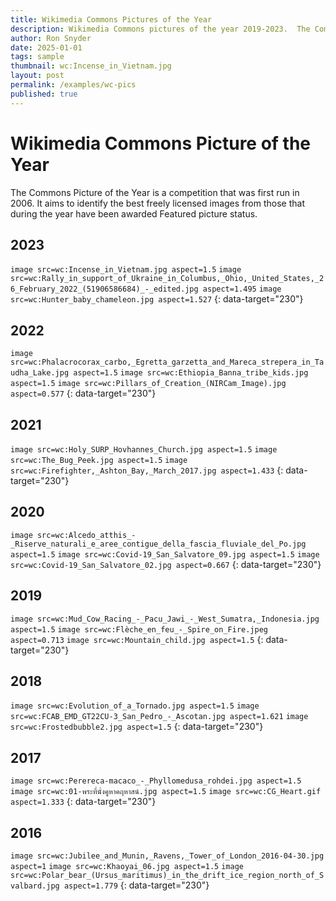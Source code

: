 ```yaml
---
title: Wikimedia Commons Pictures of the Year
description: Wikimedia Commons pictures of the year 2019-2023.  The Commons Picture of the Year is a competition that was first run in 2006. It aims to identify the best freely licensed images from those that during the year have been awarded Featured picture status.
author: Ron Snyder
date: 2025-01-01
tags: sample
thumbnail: wc:Incense_in_Vietnam.jpg
layout: post
permalink: /examples/wc-pics
published: true
---
```


# Wikimedia Commons Picture of the Year

The Commons Picture of the Year is a competition that was first run in 2006. It aims to identify the best freely licensed images from those that during the year have been awarded Featured picture status.

## 2023

`image src=wc:Incense_in_Vietnam.jpg aspect=1.5`
`image src=wc:Rally_in_support_of_Ukraine_in_Columbus,_Ohio,_United_States,_26_February_2022_(51906586684)_-_edited.jpg aspect=1.495`
`image src=wc:Hunter_baby_chameleon.jpg aspect=1.527`
{: data-target="230"}

## 2022

`image src=wc:Phalacrocorax_carbo,_Egretta_garzetta_and_Mareca_strepera_in_Taudha_Lake.jpg aspect=1.5`
`image src=wc:Ethiopia_Banna_tribe_kids.jpg aspect=1.5`
`image src=wc:Pillars_of_Creation_(NIRCam_Image).jpg aspect=0.577`
{: data-target="230"}

## 2021

`image src=wc:Holy_SURP_Hovhannes_Church.jpg aspect=1.5`
`image src=wc:The_Bug_Peek.jpg aspect=1.5`
`image src=wc:Firefighter,_Ashton_Bay,_March_2017.jpg aspect=1.433`
{: data-target="230"}

## 2020

`image src=wc:Alcedo_atthis_-_Riserve_naturali_e_aree_contigue_della_fascia_fluviale_del_Po.jpg aspect=1.5`
`image src=wc:Covid-19_San_Salvatore_09.jpg aspect=1.5`
`image src=wc:Covid-19_San_Salvatore_02.jpg aspect=0.667`
{: data-target="230"}

## 2019

`image src=wc:Mud_Cow_Racing_-_Pacu_Jawi_-_West_Sumatra,_Indonesia.jpg aspect=1.5`
`image src=wc:Flèche_en_feu_-_Spire_on_Fire.jpeg aspect=0.713`
`image src=wc:Mountain_child.jpg aspect=1.5`
{: data-target="230"}

## 2018

`image src=wc:Evolution_of_a_Tornado.jpg aspect=1.5`
`image src=wc:FCAB_EMD_GT22CU-3_San_Pedro_-_Ascotan.jpg aspect=1.621`
`image src=wc:Frostedbubble2.jpg aspect=1.5`
{: data-target="230"}

## 2017

`image src=wc:Perereca-macaco_-_Phyllomedusa_rohdei.jpg aspect=1.5`
`image src=wc:01-พระที่นั่งคูหาคฤหาสน์.jpg aspect=1.5`
`image src=wc:CG_Heart.gif aspect=1.333`
{: data-target="230"}

## 2016

`image src=wc:Jubilee_and_Munin,_Ravens,_Tower_of_London_2016-04-30.jpg aspect=1`
`image src=wc:Khaoyai_06.jpg aspect=1.5`
`image src=wc:Polar_bear_(Ursus_maritimus)_in_the_drift_ice_region_north_of_Svalbard.jpg aspect=1.779`
{: data-target="230"}
